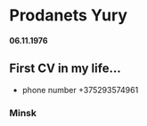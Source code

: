 # Prodanets Yury
#### 06.11.1976
## First CV in my life...
* phone number +375293574961
### Minsk


